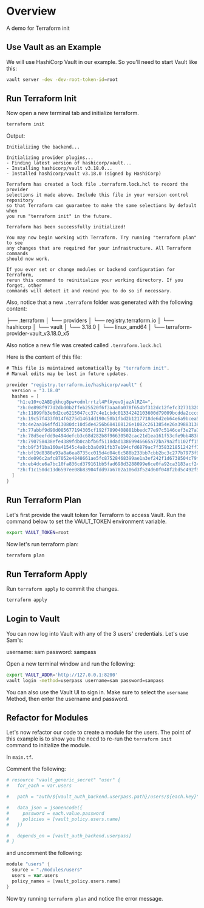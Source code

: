 # Overview
A demo for Terraform init

## Use Vault as an Example

We will use HashiCorp Vault in our example. So you'll need to start Vault like this:

```bash
vault server -dev -dev-root-token-id=root
```

## Run Terraform Init

Now open a new terminal tab and initialize terraform.

```bash
terraform init
```

Output:

```
Initializing the backend...

Initializing provider plugins...
- Finding latest version of hashicorp/vault...
- Installing hashicorp/vault v3.18.0...
- Installed hashicorp/vault v3.18.0 (signed by HashiCorp)

Terraform has created a lock file .terraform.lock.hcl to record the provider
selections it made above. Include this file in your version control repository
so that Terraform can guarantee to make the same selections by default when
you run "terraform init" in the future.

Terraform has been successfully initialized!

You may now begin working with Terraform. Try running "terraform plan" to see
any changes that are required for your infrastructure. All Terraform commands
should now work.

If you ever set or change modules or backend configuration for Terraform,
rerun this command to reinitialize your working directory. If you forget, other
commands will detect it and remind you to do so if necessary.
```

Also, notice that a new `.terraform` folder was generated with the following content:

├── .terraform
│   └── providers
│       └── registry.terraform.io
│           └── hashicorp
│               └── vault
│                   └── 3.18.0
│                       └── linux_amd64
│                           └── terraform-provider-vault_v3.18.0_x5


Also notice a new file was created called `.terraform.lock.hcl`

Here is the content of this file:

```go
# This file is maintained automatically by "terraform init".
# Manual edits may be lost in future updates.

provider "registry.terraform.io/hashicorp/vault" {
  version = "3.18.0"
  hashes = [
    "h1:e10+o2ABDgkhcg8pw+odmlrrtzl4PfAyevOjazAlRZ4=",
    "zh:0e898f977d2dbd0b2ffeb25520f6f3aaa0a078f654bf312dc12fefc327313204",
    "zh:11899fb3e6d2ce6215047cc37c4e1cbdc01334242103600d79009bcdda2cccd9",
    "zh:19c57f433f014f6275d1461dd190c50b1fbd2b1217718de6d2eb64e6a9bcea5c",
    "zh:4e2aa164ffd13080dc10d5de4256b684108126e1082c2613854e26a398831389",
    "zh:77abbf9d90d085677194305cf192f7890408881bbedc77e97c5146cef3e27a7c",
    "zh:78d5eefdd9e494defcb3c68d282b8f96630502cac21d1ea161f53cfe9bb483b3",
    "zh:790758438efe4389fdb0cabfb6f5118dad13869946665a72ba79a2f1102ff153",
    "zh:b9f3f1ba160a41545c4a8cb3a0d91fb37e194cfd6879ac7f358321851242ff78",
    "zh:bf19d8380e93a8a6ea8735cc015d4d04c6c588b233bb7cbb2bc3c277b7973f9a",
    "zh:de096c2afc87052e4848661ae5fc87528468399ae1a3ef242f1d6738504c79fc",
    "zh:eb4dce6a7bc10fa836cd379161bb5fad698d3288099e6ce0fa92ca3183acf242",
    "zh:f1c150dc13d6597ee08b83904fdd97a6702a106d3f524d60f048f2bd5c492f51",
  ]
}
```

## Run Terraform Plan

Let's first provide the vault token for Terraform to access Vault. Run the command below to set the VAULT_TOKEN environment variable.

```bash
export VAULT_TOKEN=root
```

Now let's run terraform plan:

```bash
terraform plan
```

## Run Terraform Apply

Run `terraform apply` to commit the changes.

```bash
terraform apply
```

## Login to Vault

You can now log into Vault with any of the 3 users' credentials. Let's use Sam's:

username: sam
password: sampass

Open a new terminal window and run the following:

```bash
export VAULT_ADDR='http://127.0.0.1:8200'
vault login -method=userpass username=sam password=sampass
```

You can also use the Vault UI to sign in. Make sure to select the `username` Method, then enter the username and password.

## Refactor for Modules

Let's now refactor our code to create a module for the users. The point of this example is to show you the need to re-run the `terraform init` command to initialize the module.

In `main.tf`.

Comment the following:

```py
# resource "vault_generic_secret" "user" {
#   for_each = var.users

#   path = "auth/${vault_auth_backend.userpass.path}/users/${each.key}"

#   data_json = jsonencode({
#     password = each.value.password
#     policies = [vault_policy.users.name]
#   })

#   depends_on = [vault_auth_backend.userpass]
# }
```

and uncomment the following:

```go
module "users" {
  source = "./modules/users"
  users = var.users
  policy_names = [vault_policy.users.name]
}
```

Now try running `terraform plan` and notice the error message.


